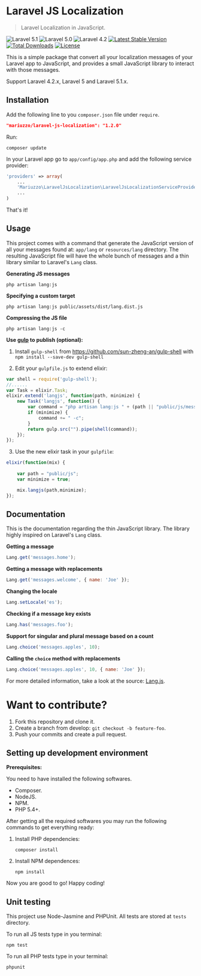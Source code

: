 Laravel JS Localization
=======================

> Laravel Localization in JavaScript.

![Laravel 5.1](https://img.shields.io/badge/Laravel-5.1-f4645f.svg)
![Laravel 5.0](https://img.shields.io/badge/Laravel-5.0-f4645f.svg)
![Laravel 4.2](https://img.shields.io/badge/Laravel-4.2-f4645f.svg)
[![Latest Stable Version](https://poser.pugx.org/mariuzzo/laravel-js-localization/v/stable.svg)](https://packagist.org/packages/mariuzzo/laravel-js-localization)
[![Total Downloads](https://poser.pugx.org/mariuzzo/laravel-js-localization/downloads.svg)](https://packagist.org/packages/mariuzzo/laravel-js-localization)
[![License](https://poser.pugx.org/mariuzzo/laravel-js-localization/license.svg)](https://packagist.org/packages/mariuzzo/laravel-js-localization)

This is a simple package that convert all your localization messages of your Laravel app to JavaScript, and provides a small JavaScript library to interact with those messages.

Support Laravel 4.2.x, Laravel 5 and Laravel 5.1.x.

Installation
------------

Add the following line to you `composer.json` file under `require`.
```json
"mariuzzo/laravel-js-localization": "1.2.0"
```
Run:
```shell
composer update
```
In your Laravel app go to `app/config/app.php` and add the following service provider:
```php
'providers' => array(
    ...
    'Mariuzzo\LaravelJsLocalization\LaravelJsLocalizationServiceProvider'
    ...
)
```
That's it!

Usage
-----

This project comes with a command that generate the JavaScript version of all your messages found at: `app/lang` or `resources/lang` directory. The resulting JavaScript file will have the whole bunch of messages and a thin library similar to Laravel's `Lang` class.

**Generating JS messages**
```shell
php artisan lang:js
```
**Specifying a custom target**
```shell
php artisan lang:js public/assets/dist/lang.dist.js
```
**Compressing the JS file**
```shell
php artisan lang:js -c
```
**Use [gulp](http://gulpjs.com/) to publish (optional):**

1. Install `gulp-shell` from https://github.com/sun-zheng-an/gulp-shell with
`npm install --save-dev gulp-shell` 

2. Edit your `gulpfile.js` to extend elixir:
```js
var shell = require('gulp-shell');
//......
var Task = elixir.Task;
elixir.extend('langjs', function(path, minimize) {
    new Task('langjs', function() {
        var command = "php artisan lang:js " + (path || "public/js/messages.js");
        if (minimize) {
            command += " -c";
        }
        return gulp.src("").pipe(shell(command));
    });
});
```

3. Use the new elixir task in your `gulpfile`:
```js
elixir(function(mix) {
    
    var path = "public/js";
    var minimize = true;

    mix.langjs(path,minimize);
});
```

Documentation
-------------

This is the documentation regarding the thin JavaScript library. The library highly inspired on Laravel's `Lang` class.

**Getting a message**
```js
Lang.get('messages.home');
```
**Getting a message with replacements**
```js
Lang.get('messages.welcome', { name: 'Joe' });
```
**Changing the locale**
```js
Lang.setLocale('es');
```
**Checking if a message key exists**
```js
Lang.has('messages.foo');
```
**Support for singular and plural message based on a count**
```js
Lang.choice('messages.apples', 10);
```
**Calling the `choice` method with replacements**
```js
Lang.choice('messages.apples', 10, { name: 'Joe' });
```
For more detailed information, take a look at the source: [Lang.js](https://github.com/rmariuzzo/Laravel-JS-Localization/blob/master/src/js/lang.js).

Want to contribute?
===================

 1. Fork this repository and clone it.
 2. Create a branch from develop: `git checkout -b feature-foo`.
 3. Push your commits and create a pull request.

Setting up development environment
----------------------------------

**Prerequisites:**

You need to have installed the following softwares.

 - Composer.
 - NodeJS.
 - NPM.
 - PHP 5.4+.

After getting all the required softwares you may run the following commands to get everything ready:

 1. Install PHP dependencies:

    ```shell
    composer install
    ```

 2. Install NPM dependences:

    ```shell
    npm install
    ```

Now you are good to go! Happy coding!

Unit testing
------------

This project use Node-Jasmine and PHPUnit. All tests are stored at `tests` directory.

To run all JS tests type in you terminal:

```shell
npm test
```

To run all PHP tests type in your terminal:

```shell
phpunit
```
